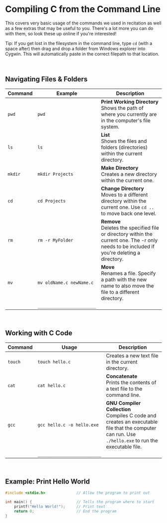 # Compiling C from the Command Line

This covers very basic usage of the commands we used in recitation as well as a few extras that may be useful to you. There's a lot more you can do with them, so look these up online if you're interested!

Tip: If you get lost in the filesystem in the command line, type `cd` (with a space after) then drag and drop a folder from Windows explorer into Cygwin. This will automatically paste in the correct filepath to that location.


<br>

## Navigating Files & Folders

| Command | Example | Description |
| ------- | ----- | ------- |
| `pwd` | `pwd` | **Print Working Directory** <br> Shows the path of where you currently are in the computer's file system. |
| `ls` | `ls` | **List** <br> Shows the files and folders (directories) within the current directory.  |
| `mkdir` | `mkdir Projects` | **Make Directory** <br> Creates a new directory within the current one. |
| `cd` | `cd Projects` | **Change Directory** <br> Moves to a different directory within the current one. Use `cd ..` to move back one level. |
| `rm` | `rm -r MyFolder` | **Remove** <br> Deletes the specified file or directory within the current one. The -r only needs to be included if you're deleting a directory.  |
| `mv` | `mv oldName.c newName.c` | **Move** <br> Renames a file. Specify a path with the new name to also move the file to a different directory.   |
|  | `_______________________` |  |


<br>

## Working with C Code

| Command | Usage | Description |
| ------- | ----- | ------- |
| `touch` | `touch hello.c` | Creates a new text file in the current directory. |
| `cat` | `cat hello.c` | **Concatenate** <br> Prints the contents of a text file to the command line. |
| `gcc` | `gcc hello.c -o hello.exe` | **GNU Compiler Collection** <br> Compiles C code and creates an executable file that the computer can run. Use `./hello.exe` to run the executable file.  |
|  | `_________________________` |  |


<br>

## Example: Print Hello World

```c
#include <stdio.h>              // Allow the program to print out

int main() {                    // Tells the program where to start
    printf("Hello World!");     // Print text
    return 0;                   // End the program
}
```
